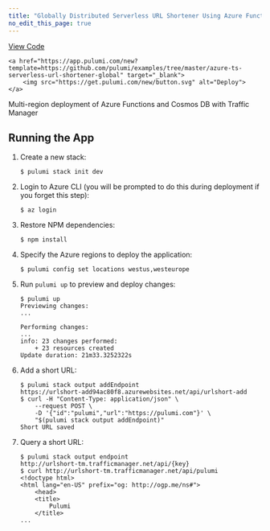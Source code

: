 ```yaml
---
title: "Globally Distributed Serverless URL Shortener Using Azure Functions and Cosmos DB"
no_edit_this_page: true
---
```


<!-- WARNING: this page was generated by a tool. Do not edit it by hand. -->
<!-- To change it, please see https://github.com/pulumi/docs/tree/master/tools/mktutorial. -->

<p class="mb-4 flex">
    <a class="flex flex-wrap items-center rounded text-xs text-white bg-blue-600 border-2 border-blue-600 px-2 mr-2 whitespace-no-wrap hover:text-white" style="height: 32px" href="https://github.com/pulumi/examples/tree/master/azure-ts-serverless-url-shortener-global" target="_blank">
        <span><i class="fab fa-github pr-2"></i> View Code</span>
    </a>

    <a href="https://app.pulumi.com/new?template=https://github.com/pulumi/examples/tree/master/azure-ts-serverless-url-shortener-global" target="_blank">
        <img src="https://get.pulumi.com/new/button.svg" alt="Deploy">
    </a>
</p>


Multi-region deployment of Azure Functions and Cosmos DB with Traffic Manager

## Running the App

1.  Create a new stack:

    ```
    $ pulumi stack init dev
    ```

1.  Login to Azure CLI (you will be prompted to do this during deployment if you forget this step):

    ```
    $ az login
    ```

1.  Restore NPM dependencies:

    ```
    $ npm install
    ```

1.  Specify the Azure regions to deploy the application:

    ```
    $ pulumi config set locations westus,westeurope
    ```

1.  Run `pulumi up` to preview and deploy changes:

    ``` 
    $ pulumi up
    Previewing changes:
    ...

    Performing changes:
    ...
    info: 23 changes performed:
        + 23 resources created
    Update duration: 21m33.3252322s
    ```

1.  Add a short URL:

    ```
    $ pulumi stack output addEndpoint
    https://urlshort-add94ac80f8.azurewebsites.net/api/urlshort-add
    $ curl -H "Content-Type: application/json" \
        --request POST \
        -D '{"id":"pulumi","url":"https://pulumi.com"}' \
        "$(pulumi stack output addEndpoint)"    
    Short URL saved
    ```

1.  Query a short URL:

    ```
    $ pulumi stack output endpoint
    http://urlshort-tm.trafficmanager.net/api/{key}
    $ curl http://urlshort-tm.trafficmanager.net/api/pulumi
    <!doctype html>
    <html lang="en-US" prefix="og: http://ogp.me/ns#">
        <head>
        <title>
            Pulumi
        </title>
    ...
    ```

